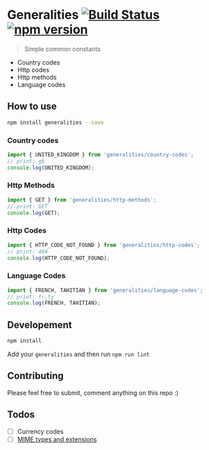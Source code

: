 # Generalities [![Build Status](https://travis-ci.org/remithomas/generalities.svg?branch=master)](https://travis-ci.org/remithomas/generalities) [![npm version](https://img.shields.io/npm/v/generalities.svg?style=flat-square)](https://www.npmjs.com/package/generalities)

> Simple common constants

- Country codes
- Http codes
- Http methods
- Language codes

## How to use

```bash
npm install generalities --save
```

### Country codes

```js
import { UNITED_KINGDOM } from 'generalities/country-codes';
// print: gb
console.log(UNITED_KINGDOM);
```

### Http Methods

```js
import { GET } from 'generalities/http-methods';
// print: GET
console.log(GET);
```

### Http Codes

```js
import { HTTP_CODE_NOT_FOUND } from 'generalities/http-codes';
// print: 404
console.log(HTTP_CODE_NOT_FOUND);
```

### Language Codes

```js
import { FRENCH, TAHITIAN } from 'generalities/language-codes';
// print: fr,ty
console.log(FRENCH, TAHITIAN);
```

## Developement

```bash
npm install
```

Add your `generalities` and then run `npm run lint`

## Contributing

Please feel free to submit, comment anything on this repo :)

## Todos

- [ ] Currency codes
- [ ] [MIME types and extensions](https://developer.mozilla.org/fr/docs/Web/HTTP/Basics_of_HTTP/MIME_types/Complete_list_of_MIME_types)
